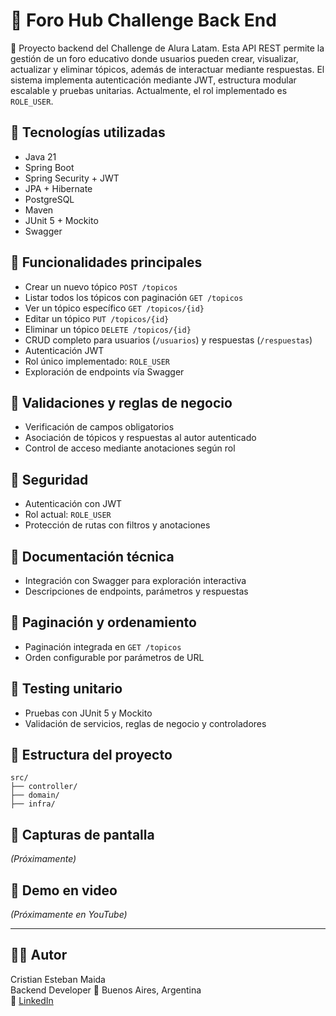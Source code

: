 # 🧠 Foro Hub Challenge Back End

🚀 Proyecto backend del Challenge de Alura Latam. Esta API REST permite la gestión de un foro educativo donde usuarios pueden crear, visualizar, actualizar y eliminar tópicos, además de interactuar mediante respuestas. El sistema implementa autenticación mediante JWT, estructura modular escalable y pruebas unitarias. Actualmente, el rol implementado es `ROLE_USER`.

## 🧰 Tecnologías utilizadas

- Java 21
- Spring Boot
- Spring Security + JWT
- JPA + Hibernate
- PostgreSQL
- Maven
- JUnit 5 + Mockito
- Swagger

## 📌 Funcionalidades principales

- Crear un nuevo tópico `POST /topicos`
- Listar todos los tópicos con paginación `GET /topicos`
- Ver un tópico específico `GET /topicos/{id}`
- Editar un tópico `PUT /topicos/{id}`
- Eliminar un tópico `DELETE /topicos/{id}`
- CRUD completo para usuarios (`/usuarios`) y respuestas (`/respuestas`)
- Autenticación JWT
- Rol único implementado: `ROLE_USER`
- Exploración de endpoints vía Swagger

## 🧪 Validaciones y reglas de negocio

- Verificación de campos obligatorios
- Asociación de tópicos y respuestas al autor autenticado
- Control de acceso mediante anotaciones según rol

## 🔐 Seguridad

- Autenticación con JWT
- Rol actual: `ROLE_USER`
- Protección de rutas con filtros y anotaciones

## 📃 Documentación técnica

- Integración con Swagger para exploración interactiva
- Descripciones de endpoints, parámetros y respuestas

## 🔄 Paginación y ordenamiento

- Paginación integrada en `GET /topicos`
- Orden configurable por parámetros de URL

## 🧪 Testing unitario

- Pruebas con JUnit 5 y Mockito
- Validación de servicios, reglas de negocio y controladores

## 📂 Estructura del proyecto

```plaintext
src/
├── controller/
├── domain/
├── infra/
```

## 📸 Capturas de pantalla

*(Próximamente)*

## 🎥 Demo en video

*(Próximamente en YouTube)*

---

## 👨‍💻 Autor

Cristian Esteban Maida  
Backend Developer
📍 Buenos Aires, Argentina  
🔗 [LinkedIn](https://www.linkedin.com/in/cristian-esteban-maida)
